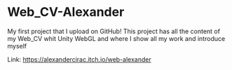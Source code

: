 # Web_CV-Alexander
My first project that I upload on GitHub! This project has all the content of my Web_CV whit Unity WebGL and where I show all my work and introduce myself

Link: https://alexandercirac.itch.io/web-alexander

